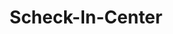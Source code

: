 ---
title: "Scheck-In-Center"
url: /karlsruhe/scheck-in-center-rueppurrer-strasse-2/
shop: Einkaufszentrum
---
